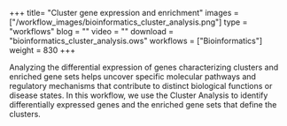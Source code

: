 +++
title= "Cluster gene expression and enrichment"
images =  ["/workflow_images/bioinformatics_cluster_analysis.png"]
type = "workflows"
blog =  ""
video = ""
download = "bioinformatics_cluster_analysis.ows"
workflows = ["Bioinformatics"]
weight = 830
+++

Analyzing the differential expression of genes characterizing clusters and enriched gene sets helps uncover specific molecular pathways and regulatory mechanisms that contribute to distinct biological functions or disease states. In this workflow, we use the Cluster Analysis to identify differentially expressed genes and the enriched gene sets that define the clusters.

